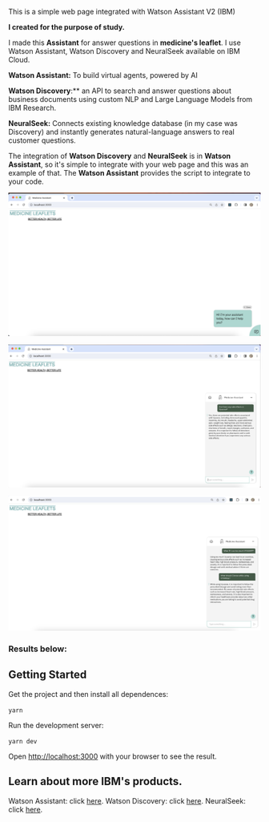 This is a simple web page integrated with Watson Assistant V2 (IBM)

**I created for the purpose of study.**

I made this **Assistant** for answer questions in **medicine's leaflet**. I use Watson Assistant, Watson Discovery and NeuralSeek available on IBM Cloud.

**Watson Assistant:** To build virtual agents, powered by AI

**Watson Discovery**:\*\* an API to search and answer questions about business documents using custom NLP and Large Language Models from IBM Research.

**NeuralSeek:** Connects existing knowledge database (in my case was Discovery) and instantly generates natural-language answers to real customer questions.

The integration of **Watson Discovery** and **NeuralSeek** is in **Watson Assistant**, so it's simple to integrate with your web page and this was an example of that. The **Watson Assistant** provides the script to integrate to your code.

![Imagem 1 - Page](./Images/01.png)

![Imagem 2 - Asking Watson Assistant about Vyvanse (i provide the leaflet for it, to answer me based on it.)](./Images/02.png)

![Imagem 3 - Keeping asking Watson Assistant about Vyvanse ](./Images/03.png)

### Results below:

## Getting Started

Get the project and then install all dependences:

`yarn`

Run the development server:

`yarn dev`

Open [http://localhost:3000](http://localhost:3000) with your browser to see the result.

## Learn about more IBM's products.

Watson Assistant: click [here](https://www.ibm.com/products/watson-assistant).
Watson Discovery: click [here](https://www.ibm.com/products/watson-discovery).
NeuralSeek: click [here](https://cloud.ibm.com/catalog/services/neuralseek).
